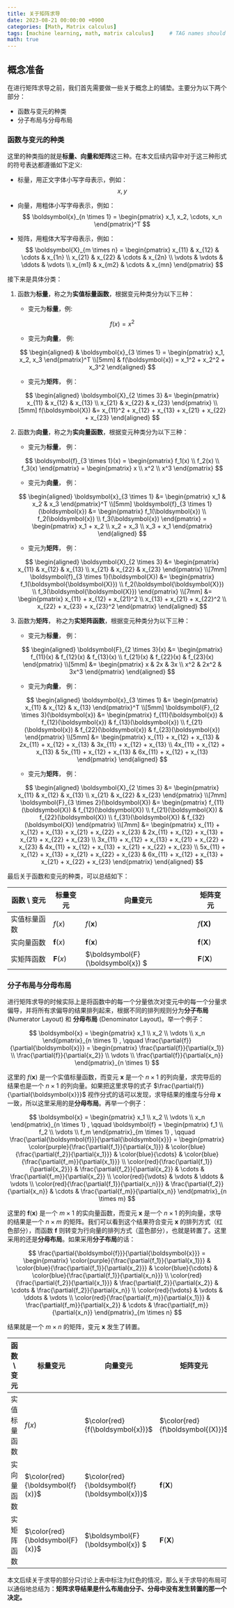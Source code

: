 ```yaml
---
title: 关于矩阵求导
date: 2023-08-21 00:00:00 +0900
categories: [Math, Matrix calculus]
tags: [machine learning, math, matrix calculus]     # TAG names should always be lowercase
math: true
---
```


## 概念准备
在进行矩阵求导之前，我们首先需要做一些关于概念上的铺垫。主要分为以下两个部分：
- 函数与变元的种类
- 分子布局与分母布局
  
### 函数与变元的种类
这里的种类指的就是**标量、向量和矩阵**这三种。在本文后续内容中对于这三种形式的符号表达都遵循如下定义:
- 标量，用正文字体小写字母表示，例如： 
$$
x, y
$$

- 向量，用粗体小写字母表示，例如：
$$
\boldsymbol{x}_{n \times 1} = \begin{pmatrix} x_1, x_2, \cdots, x_n \end{pmatrix}^T
$$

- 矩阵，用粗体大写字母表示，例如：
$$
\boldsymbol{X}_{m \times n}
=
\begin{pmatrix}
    x_{11} & x_{12} & \cdots & x_{1n} \\
    x_{21} & x_{22} & \cdots & x_{2n} \\
    \vdots & \vdots & \ddots & \vdots \\
    x_{m1} & x_{m2} & \cdots & x_{mn}
\end{pmatrix}
$$

接下来是具体分类：
1. 函数为**标量**，称之为**实值标量函数**，根据变元种类分为以下三种：
   - 变元为**标量**，例:
  
   $$
   f(x) = x^2
   $$

   - 变元为**向量**， 例:
   
   $$
   \begin{aligned}
        & \boldsymbol{x}_{3 \times 1} = \begin{pmatrix} x_1, x_2, x_3 \end{pmatrix}^T 
        \\[5mm]
        & f(\boldsymbol{x}) = x_1^2 + x_2^2 + x_3^2
   \end{aligned}
   $$

   - 变元为**矩阵**， 例：
   
   $$
   \begin{aligned}
        \boldsymbol{X}_{2 \times 3} 
        &=
        \begin{pmatrix}
            x_{11} & x_{12} & x_{13} \\
            x_{21} & x_{22} & x_{23}
        \end{pmatrix} 
        \\[5mm]
        f(\boldsymbol{X})
        &=
        x_{11}^2 + x_{12} + x_{13} + x_{21} + x_{22} + x_{23}
   \end{aligned}
   $$

2. 函数为**向量**，称之为**实向量函数**，根据变元种类分为以下三种：
   - 变元为**标量**， 例：
   
   $$
   \boldsymbol{f}_{3 \times 1}(x) =
   \begin{pmatrix}
       f_1(x) \\ f_2(x) \\ f_3(x)
   \end{pmatrix} =
   \begin{pmatrix}
       x \\ x^2 \\ x^3
   \end{pmatrix}
   $$

   - 变元为**向量**， 例：
   
   $$
   \begin{aligned}
        \boldsymbol{x}_{3 \times 1} 
        &= 
        \begin{pmatrix} x_1 & x_2 & x_3 \end{pmatrix}^T 
        \\[5mm]
        \boldsymbol{f}_{3 \times 1}(\boldsymbol{x}) 
        &=
        \begin{pmatrix}
            f_1(\boldsymbol{x}) \\ f_2(\boldsymbol{x}) \\ f_3(\boldsymbol{x})
        \end{pmatrix} =
        \begin{pmatrix}
            x_1 + x_2 \\ x_2 + x_3 \\ x_3 + x_1
        \end{pmatrix}
   \end{aligned}
   $$

   - 变元为**矩阵**， 例：
   
   $$
   \begin{aligned}
        \boldsymbol{X}_{2 \times 3} 
        &=
        \begin{pmatrix}
            x_{11} & x_{12} & x_{13} \\
            x_{21} & x_{22} & x_{23}
        \end{pmatrix} 
        \\[7mm]
        \boldsymbol{f}_{3 \times 1}(\boldsymbol{X}) 
        &=
        \begin{pmatrix}
            f_1(\boldsymbol{\boldsymbol{X}}) \\ f_2(\boldsymbol{\boldsymbol{X}}) \\ f_3(\boldsymbol{\boldsymbol{X}})
        \end{pmatrix} 
        \\[7mm]
        &=
        \begin{pmatrix}
            x_{11} + x_{12} + x_{21}^2 \\ x_{13} + x_{21} + x_{22}^2 \\ x_{22} + x_{23} + x_{23}^2
        \end{pmatrix}
   \end{aligned}
   $$

3. 函数为**矩阵**， 称之为**实矩阵函数**，根据变元种类分为以下三种：
   - 变元为**标量**， 例：
   
   $$
   \begin{aligned}
        \boldsymbol{F}_{2 \times 3}(x)
        &=
        \begin{pmatrix}
            f_{11}(x) & f_{12}(x) & f_{13}(x) \\
            f_{21}(x) & f_{22}(x) & f_{23}(x)
        \end{pmatrix} 
        \\[5mm]
        &=
        \begin{pmatrix}
            x & 2x & 3x \\
            x^2 & 2x^2 & 3x^3
        \end{pmatrix}
   \end{aligned}
   $$

   - 变元为**向量**， 例：
   
   $$
   \begin{aligned}
        \boldsymbol{x}_{3 \times 1}
        &=
        \begin{pmatrix}
            x_{11} & x_{12} & x_{13}
        \end{pmatrix}^T
        \\[5mm]
        \boldsymbol{F}_{2 \times 3}(\boldsymbol{x})
        &=
        \begin{pmatrix}
            f_{11}(\boldsymbol{x}) & f_{12}(\boldsymbol{x}) & f_{13}(\boldsymbol{x}) \\
            f_{21}(\boldsymbol{x}) & f_{22}(\boldsymbol{x}) & f_{23}(\boldsymbol{x})
        \end{pmatrix} 
        \\[5mm]
        &=
        \begin{pmatrix}
            x_{11} + x_{12} + x_{13} & 2x_{11} + x_{12} + x_{13} & 3x_{11} + x_{12} + x_{13} \\
            4x_{11} + x_{12} + x_{13} & 5x_{11} + x_{12} + x_{13} & 6x_{11} + x_{12} + x_{13}
        \end{pmatrix}
   \end{aligned}
   $$

   - 变元为**矩阵**， 例：
   
   $$
   \begin{aligned}
        \boldsymbol{X}_{2 \times 3} 
        &=
        \begin{pmatrix}
            x_{11} & x_{12} & x_{13} \\
            x_{21} & x_{22} & x_{23}
        \end{pmatrix} 
        \\[7mm]
        \boldsymbol{F}_{3 \times 2}(\boldsymbol{X})
        &=
        \begin{pmatrix}
            f_{11}(\boldsymbol{X}) & f_{12}(\boldsymbol{X}) \\ 
            f_{21}(\boldsymbol{X}) & f_{22}(\boldsymbol{X}) \\ 
            f_{31}(\boldsymbol{X}) & f_{32}(\boldsymbol{X})
        \end{pmatrix} 
        \\[7mm]
        &=
        \begin{pmatrix}
            x_{11} + x_{12} + x_{13} + x_{21} + x_{22} + x_{23} & 2x_{11} + x_{12} + x_{13} + x_{21} + x_{22} + x_{23} \\ 
            3x_{11} + x_{12} + x_{13} + x_{21} + x_{22} + x_{23} & 4x_{11} + x_{12} + x_{13} + x_{21} + x_{22} + x_{23} \\ 
            5x_{11} + x_{12} + x_{13} + x_{21} + x_{22} + x_{23} & 6x_{11} + x_{12} + x_{13} + x_{21} + x_{22} + x_{23}
        \end{pmatrix}
   \end{aligned}
   $$

最后关于函数和变元的种类，可以总结如下：

| 函数 \ 变元 | 标量变元 | 向量变元 | 矩阵变元 |
| --- | --- | --- | --- |
| 实值标量函数 | $f(x)$| $f(\boldsymbol{x})$ | $f\boldsymbol{(X)}$ |
| 实向量函数 | $\boldsymbol{f}(x)$ | $\boldsymbol{f}(\boldsymbol{x})$ | $\boldsymbol{f}(\boldsymbol{X})$ |
| 实矩阵函数 | $\boldsymbol{F}(x)$ | $\boldsymbol{F}(\boldsymbol{x}) $ | $\boldsymbol{F}(\boldsymbol{X})$ |

### 分子布局与分母布局
进行矩阵求导的时候实际上是将函数中的每一个分量依次对变元中的每一个分量求偏导，并将所有求偏导的结果排列起来，根据不同的排列规则分为**分子布局** (Numerator Layout) 和 **分母布局** (Denominator Layout)。举一个例子：

$$
\boldsymbol{x} = 
\begin{pmatrix}
    x_1 \\ x_2 \\ \vdots \\ x_n
\end{pmatrix}_{n \times 1}
, \qquad
\frac{\partial{f}}{\partial{\boldsymbol{x}}} =
\begin{pmatrix}
    \frac{\partial{f}}{\partial{x_1}} \\ \frac{\partial{f}}{\partial{x_2}} \\ \vdots \\ \frac{\partial{f}}{\partial{x_n}}
\end{pmatrix}_{n \times 1}
$$

这里的 $f(\boldsymbol{x})$ 是一个实值标量函数，而变元 $\boldsymbol{x}$ 是一个 $n \times 1$ 的列向量，求完导后的结果也是一个 $n \times 1$ 的列向量。如果把这里求导的式子 $\frac{\partial{f}}{\partial{\boldsymbol{x}}}$ 视作分式的话可以发现，求导结果的维度与分母 $\boldsymbol{x}$ 一致，所以这里采用的是**分母布局**。再举一个例子：

$$
\boldsymbol{x} = 
\begin{pmatrix}
    x_1 \\ x_2 \\ \vdots \\ x_n
\end{pmatrix}_{n \times 1}
, \qquad
\boldsymbol{f} = 
\begin{pmatrix}
    f_1 \\ f_2 \\ \vdots \\ f_m
\end{pmatrix}_{m \times 1}
, \qquad
\frac{\partial{\boldsymbol{f}}}{\partial{\boldsymbol{x}}} =
\begin{pmatrix}
    \color{purple}{\frac{\partial{f_1}}{\partial{x_1}}} & \color{blue}{\frac{\partial{f_2}}{\partial{x_1}}} & \color{blue}{\cdots} & \color{blue}{\frac{\partial{f_m}}{\partial{x_1}}} \\
    \color{red}{\frac{\partial{f_1}}{\partial{x_2}}} & \frac{\partial{f_2}}{\partial{x_2}} & \cdots & \frac{\partial{f_m}}{\partial{x_2}} \\
    \color{red}{\vdots} & \vdots & \ddots & \vdots \\
    \color{red}{\frac{\partial{f_1}}{\partial{x_n}}} & \frac{\partial{f_2}}{\partial{x_n}} & \cdots & \frac{\partial{f_m}}{\partial{x_n}} 
\end{pmatrix}_{n \times m}
$$

这里的 $\boldsymbol{f}(\boldsymbol{x})$ 是一个 $m \times 1$ 的实向量函数，而变元 $\boldsymbol{x}$ 是一个 $n \times 1$ 的列向量，求导的结果是一个 $n \times m$ 的矩阵。我们可以看到这个结果符合变元 $\boldsymbol{x}$ 的排列方式（红色部分），而函数 $\boldsymbol{f}$ 则转变为行向量的排列方式（蓝色部分），也就是转置了。这里采用的还是**分母布局**。如果采用**分子布局**的话：

$$
\frac{\partial{\boldsymbol{f}}}{\partial{\boldsymbol{x}}} =
\begin{pmatrix}
    \color{purple}{\frac{\partial{f_1}}{\partial{x_1}}} & \color{blue}{\frac{\partial{f_1}}{\partial{x_2}}} & \color{blue}{\cdots} & \color{blue}{\frac{\partial{f_1}}{\partial{x_n}}} \\
    \color{red}{\frac{\partial{f_2}}{\partial{x_1}}} & \frac{\partial{f_2}}{\partial{x_2}} & \cdots & \frac{\partial{f_2}}{\partial{x_n}} \\
    \color{red}{\vdots} & \vdots & \ddots & \vdots \\
    \color{red}{\frac{\partial{f_m}}{\partial{x_1}}} & \frac{\partial{f_m}}{\partial{x_2}} & \cdots & \frac{\partial{f_m}}{\partial{x_n}} 
\end{pmatrix}_{m \times n}
$$

结果就是一个 $m \times n$ 的矩阵，变元 $\boldsymbol{x}$ 发生了转置。

| 函数 \ 变元 | 标量变元 | 向量变元 | 矩阵变元 |
| --- | --- | --- | --- |
| 实值标量函数 | $f(x)$| $\color{red}{f(\boldsymbol{x})}$ | $\color{red}{f\boldsymbol{(X)}}$ |
| 实向量函数 | $\color{red}{\boldsymbol{f}(x)}$ | $\color{red}{\boldsymbol{f}(\boldsymbol{x})}$ | $\boldsymbol{f}(\boldsymbol{X})$ |
| 实矩阵函数 | $\color{red}{\boldsymbol{F}(x)}$ | $\boldsymbol{F}(\boldsymbol{x}) $ | $\boldsymbol{F}(\boldsymbol{X})$ |

本文后续关于求导的部分只讨论上表中标注为红色的情况，那么关于求导的布局可以通俗地总结为：**矩阵求导结果是什么布局由分子、分母中没有发生转置的那一个决定。**
